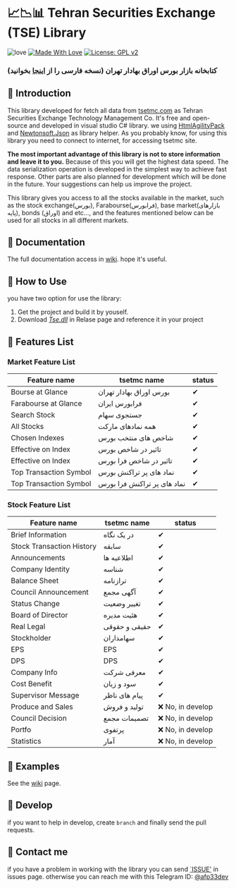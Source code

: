 # 📈📉📊 Tehran Securities Exchange (TSE) Library

![love](https://ci.appveyor.com/api/projects/status/32r7s2skrgm9ubva?svg=true)
[![Made With Love](https://img.shields.io/badge/Made%20With-Love-orange.svg)](https://github.com/chetanraj/awesome-github-badges)
[![License: GPL v2](https://img.shields.io/badge/License-GPL%20v2-blue.svg)](https://github.com/AFP33/TSE/blob/master/LICENSE)

### کتابخانه بازار بورس اوراق بهادار تهران (نسخه فارسی را از [اینجا](/READMEPERSIAN.md) بخوانید)

## 📌 Introduction
This library developed for fetch all data from [tsetmc.com](http://www.tsetmc.com/) as Tehran Securities Exchange Technology Management Co. It's free and open-source and developed in visual studio C# library. we using [HtmlAgilityPack](https://html-agility-pack.net/) and [Newtonsoft.Json](https://github.com/JamesNK/Newtonsoft.Json) as library helper. As you probably know, for using this library you need to connect to internet, for accessing tsetmc site.

**The most important advantage of this library is not to store information and leave it to you.** Because of this you will get the highest data speed. The data serialization operation is developed in the simplest way to achieve fast response. Other parts are also planned for development which will be done in the future. Your suggestions can help us improve the project.

This library gives you access to all the stocks available in the market, such as the stock exchange(بورس), Farabourse(فرابورس), base market(بازارهای پایه), bonds (اوراق) and etc..., and the features mentioned below can be used for all stocks in all different markets.

## 📝 Documentation 
The full documentation access in [wiki](https://github.com/AFP33/TSE/wiki). hope it's useful.

## 📌 How to Use
you have two option for use the library:
1. Get the project and build it by youself.
2. Download [*Tse.dll*](https://github.com/AFP33/TSE/releases) in Relase page and reference it in your project

## 📌 Features List

### Market Feature List
<table>
   <thead>
      <tr>
         <th>Feature name</th>
         <th>tsetmc name</th>
         <th>status</th>
      </tr>
   </thead>
   <tbody>
      <tr> <td>Bourse at Glance</td> <td>بورس اوراق بهادار تهران</td> <td>✔</td> </tr>
      <tr> <td>Farabourse at Glance</td> <td>فرابورس ایران</td> <td>✔</td> </tr>
      <tr> <td>Search Stock</td> <td>جستجوی سهام</td> <td>✔</td> </tr>
      <tr> <td>All Stocks</td> <td>همه نمادهای مارکت</td> <td>✔</td> </tr>
      <tr> <td>Chosen Indexes</td> <td>شاخص های منتخب بورس</td> <td>✔</td> </tr>
      <tr> <td>Effective on Index</td> <td>تاثیر در شاخص بورس</td> <td>✔</td> </tr>
      <tr> <td>Effective on Index</td> <td>تاثیر در شاخص فرا بورس</td> <td>✔</td> </tr>
      <tr> <td>Top Transaction Symbol</td> <td>نماد های پر تراکنش بورس</td> <td>✔</td> </tr>
      <tr> <td>Top Transaction Symbol</td> <td>نماد های پر تراکنش فرا بورس</td> <td>✔</td> </tr>
   </tbody>
</table>

### Stock Feature List

<table>
   <thead>
      <tr>
         <th>Feature name</th>
         <th>tsetmc name</th>
         <th>status</th>
      </tr>
   </thead>
   <tbody>
      <tr> <td>Brief Information</td> <td>در یک نگاه</td> <td>✔</td> </tr>
      <tr> <td>Stock Transaction History</td> <td>سابقه</td> <td>✔</td> </tr>
      <tr> <td>Announcements</td> <td>اطلاعیه ها</td><td>✔</td> </tr>
      <tr> <td>Company Identity</td> <td>شناسه</td><td>✔</td> </tr>
      <tr> <td>Balance Sheet</td> <td>ترازنامه</td><td>✔</td> </tr>
      <tr> <td>Council Announcement</td> <td>آگهی مجمع</td><td>✔</td> </tr>
      <tr> <td>Status Change</td> <td>تغییر وضعیت</td><td>✔</td> </tr>
      <tr> <td>Board of Director</td> <td>هئیت مدیره</td><td>✔</td> </tr>
      <tr> <td>Real Legal</td> <td>حقیقی و حقوقی</td><td>✔</td> </tr>
      <tr> <td>Stockholder</td> <td>سهامداران</td><td>✔</td> </tr>
      <tr> <td>EPS</td> <td>EPS</td><td>✔</td> </tr>
      <tr> <td>DPS</td> <td>DPS</td><td>✔</td> </tr>
      <tr> <td>Company Info</td> <td>معرفی شرکت</td><td>✔</td> </tr>
      <tr> <td>Cost Benefit</td> <td>سود و زیان</td><td>✔</td> </tr>
      <tr> <td>Supervisor Message</td> <td>پیام های ناظر</td><td>✔</td> </tr>
      <tr> <td>Produce and Sales</td> <td>تولید و فروش</td><td>❌ No, in develop</td> </tr>
      <tr> <td>Council Decision</td> <td>تصمیمات مجمع</td><td>❌ No, in develop</td> </tr>
      <tr> <td>Portfo</td> <td>پرتفوی</td><td>❌ No, in develop</td> </tr>
      <tr> <td>Statistics</td> <td>آمار</td><td>❌ No, in develop</td> </tr>
   </tbody>
</table>

## 📌 Examples
   See the [wiki](https://github.com/AFP33/TSE/wiki) page.

## 📌 Develop
if you want to help in develop, create `branch` and finally send the pull requests.

## 📌 Contact me
if you have a problem in working with the library you can send [`ISSUE'](https://github.com/AFP33/TSE/issues) in issues page.
otherwise you can reach me with this Telegram ID: [@afp33dev](https://telegram.me/afp33dev)
